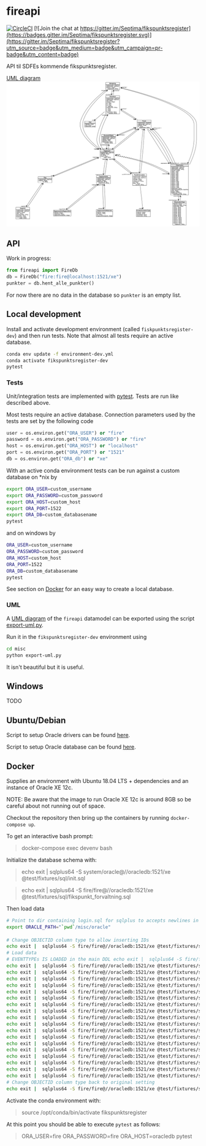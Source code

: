 # fireapi

[![CircleCI](https://circleci.com/gh/Septima/fikspunktsregister.svg?style=svg)](https://circleci.com/gh/Septima/fikspunktsregister) [![Join the chat at https://gitter.im/Septima/fikspunktsregister](https://badges.gitter.im/Septima/fikspunktsregister.svg)](https://gitter.im/Septima/fikspunktsregister?utm_source=badge&utm_medium=badge&utm_campaign=pr-badge&utm_content=badge)

API til SDFEs kommende fikspunktsregister.

[UML diagram](./misc/fireapi-uml.png)
![fireapi UML](./misc/fireapi-uml.png)

## API
Work in progress:
```python
from fireapi import FireDb
db = FireDb("fire:fire@localhost:1521/xe")
punkter = db.hent_alle_punkter()
```

For now there are no data in the database so `punkter` is an empty list.


## Local development
Install and activate development environment (called `fiskpunktsregister-dev`) and then run tests. Note that almost all 
tests require an active database.
```bash
conda env update -f environment-dev.yml
conda activate fikspunktsregister-dev
pytest
```

### Tests
Unit/integration tests are implemented with [pytest](https://pytest.org). Tests are run like described above.

Most tests require an active database. Connection parameters used by the tests are set by the following code
```python
user = os.environ.get("ORA_USER") or "fire"
password = os.environ.get("ORA_PASSWORD") or "fire"
host = os.environ.get("ORA_HOST") or "localhost"
port = os.environ.get("ORA_PORT") or "1521"
db = os.environ.get("ORA_db") or "xe"
```
 
 With an active conda environment tests can be run against a custom database on *nix by
```bash
export ORA_USER=custom_username
export ORA_PASSWORD=custom_password
export ORA_HOST=custom_host
export ORA_PORT=1522
export ORA_DB=custom_databasename
pytest
```
and on windows by
```bash
ORA_USER=custom_username
ORA_PASSWORD=custom_password
ORA_HOST=custom_host
ORA_PORT=1522
ORA_DB=custom_databasename
pytest
``` 
See section on [Docker](#Docker) for an easy way to create a local database.

### UML
A [UML diagram](./misc/fireapi-uml.png) of the `fireapi` datamodel can be exported using the script [export-uml.py](./misc/export-uml.py).

Run it in the `fikspunktsregister-dev` environment using
```bash
cd misc
python export-uml.py
```
It isn't beautiful but it is useful.

## Windows

TODO

## Ubuntu/Debian

Script to setup Oracle drivers can be found [here](misc/debian).

Script to setup Oracle database can be found [here](misc/oracle).

## Docker

Supplies an environment with Ubuntu 18.04 LTS + dependencies and an instance of Oracle XE 12c.

NOTE: Be aware that the image to run Oracle XE 12c is around 8GB so be careful about not running out of space.

Checkout the repository then bring up the containers by running `docker-compose up`.

To get an interactive bash prompt:

> docker-compose exec devenv bash

Initialize the database schema with:

> echo exit | sqlplus64 -S system/oracle@//oracledb:1521/xe @test/fixtures/sql/init.sql

> echo exit | sqlplus64 -S fire/fire@//oracledb:1521/xe @test/fixtures/sql/fikspunkt_forvaltning.sql

Then load data
```bash
# Point to dir containing login.sql for sqlplus to accepts newlines in sql scripts. Sigh
export ORACLE_PATH="`pwd`/misc/oracle"

# Change OBJECTID column type to allow inserting IDs
echo exit |  sqlplus64 -S fire/fire@//oracledb:1521/xe @test/fixtures/sql/pre_dataload.sql
# Load data
# EVENTTYPEs IS LOADED in the main DDL echo exit |  sqlplus64 -S fire/fire@//oracledb:1521/xe @test/fixtures/sql/data/FIRE_ADM.EVENTTYPE.sql
echo exit |  sqlplus64 -S fire/fire@//oracledb:1521/xe @test/fixtures/sql/data/FIRE_ADM.SAG.sql
echo exit |  sqlplus64 -S fire/fire@//oracledb:1521/xe @test/fixtures/sql/data/FIRE_ADM.SAGSINFO.sql
echo exit |  sqlplus64 -S fire/fire@//oracledb:1521/xe @test/fixtures/sql/data/FIRE_ADM.SAGSEVENT.sql
echo exit |  sqlplus64 -S fire/fire@//oracledb:1521/xe @test/fixtures/sql/data/FIRE_ADM.SAGSEVENTINFO.sql
echo exit |  sqlplus64 -S fire/fire@//oracledb:1521/xe @test/fixtures/sql/data/FIRE_ADM.SAGSEVENTINFO_HTML.sql
echo exit |  sqlplus64 -S fire/fire@//oracledb:1521/xe @test/fixtures/sql/data/FIRE_ADM.SRIDNAMESPACE.sql
echo exit |  sqlplus64 -S fire/fire@//oracledb:1521/xe @test/fixtures/sql/data/FIRE_ADM.PUNKTINFOTYPE.sql
echo exit |  sqlplus64 -S fire/fire@//oracledb:1521/xe @test/fixtures/sql/data/FIRE_ADM.SRIDNAMESPACE.sql
echo exit |  sqlplus64 -S fire/fire@//oracledb:1521/xe @test/fixtures/sql/data/FIRE_ADM.SRIDTYPE.sql
echo exit |  sqlplus64 -S fire/fire@//oracledb:1521/xe @test/fixtures/sql/data/FIRE_ADM.PUNKT.sql
echo exit |  sqlplus64 -S fire/fire@//oracledb:1521/xe @test/fixtures/sql/data/FIRE_ADM.PUNKTINFOTYPENAMESPACE.sql
echo exit |  sqlplus64 -S fire/fire@//oracledb:1521/xe @test/fixtures/sql/data/FIRE_ADM.PUNKTINFO.sql
echo exit |  sqlplus64 -S fire/fire@//oracledb:1521/xe @test/fixtures/sql/data/FIRE_ADM.KOORDINAT.sql
echo exit |  sqlplus64 -S fire/fire@//oracledb:1521/xe @test/fixtures/sql/data/FIRE_ADM.GEOMETRIOBJEKT.sql
echo exit |  sqlplus64 -S fire/fire@//oracledb:1521/xe @test/fixtures/sql/data/FIRE_ADM.OBSERVATION.sql
echo exit |  sqlplus64 -S fire/fire@//oracledb:1521/xe @test/fixtures/sql/data/FIRE_ADM.BEREGNING.sql
echo exit |  sqlplus64 -S fire/fire@//oracledb:1521/xe @test/fixtures/sql/data/FIRE_ADM.BEREGNING_KOORDINAT.sql
echo exit |  sqlplus64 -S fire/fire@//oracledb:1521/xe @test/fixtures/sql/data/FIRE_ADM.BEREGNING_OBSERVATION.sql
# Change OBJECTID column type back to original setting
echo exit |  sqlplus64 -S fire/fire@//oracledb:1521/xe @test/fixtures/sql/post_dataload.sql
```

Activate the conda environment with:

> source /opt/conda/bin/activate fikspunktsregister

At this point you should be able to execute `pytest` as follows:

> ORA_USER=fire ORA_PASSWORD=fire ORA_HOST=oracledb pytest
